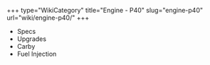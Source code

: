 +++
type="WikiCategory"
title="Engine - P40"
slug="engine-p40"
url="wiki/engine-p40/"
+++

*   Specs
*   Upgrades
*   Carby
*   Fuel Injection
